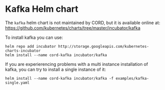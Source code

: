 # Kafka Helm chart

The `kafka` helm chart is not maintained by CORD,
but it is available online at: <https://github.com/kubernetes/charts/tree/master/incubator/kafka>

To install kafka you can use:

```shell 
helm repo add incubator http://storage.googleapis.com/kubernetes-charts-incubator 
helm install --name cord-kafka incubator/kafka 
```

If you are experierencing problems with a multi instance installation of kafka,
you can try to install a single instance of it:

```shell 
helm install --name cord-kafka incubator/kafka -f examples/kafka-single.yaml 
```
